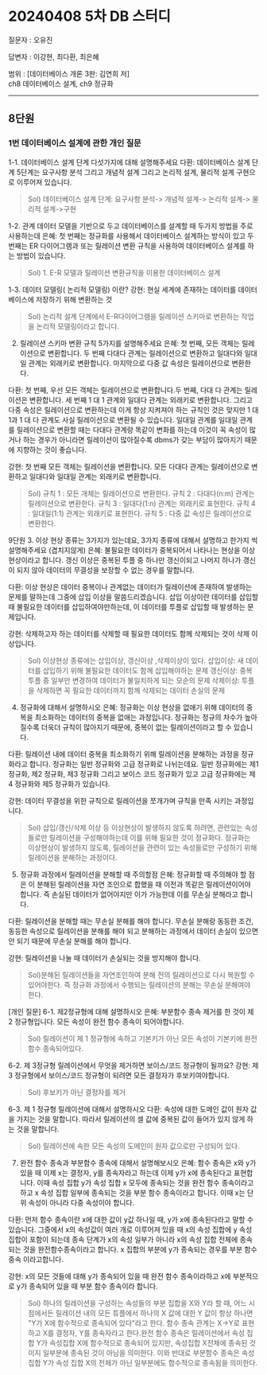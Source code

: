 # 20240408 5차 DB 스터디

질문자 : 오유진

답변자 : 이강현, 최다환, 최은혜

범위 : [데이터베이스 개론 3판: 김연희 저] 
<br>
ch8 데이터베이스 설계, ch9 정규화

---
## 8단원
### 1번 데이터베이스 설계에 관한 개인 질문
1-1.	데이터베이스 설계 단계 다섯가지에 대해 설명해주세요
다환: 데이터베이스 설계 단계 5단계는 요구사항 분석 그리고 개념적 설계 그리고 논리적 설계, 물리적 설계 구현으로 이루어져 있습니다.
> Sol) 데이터베이스 설계 단계: 요구사항 분석-> 개념적 설계-> 논리적 설계-> 물리적 설계->구현

1-2. 관계 데이터 모델을 기반으로 두고 데이터베이스를 설계할 때 두가지 방법을 주로 사용하는데 
은혜: 첫 번째는 정규화를 사용해서 데이터베이스 설계하는 방식이 있고 두 번째는 ER 다이어그램과 또는 릴레이션 변환 규칙을 사용하여 데이터베이스 설계를 하는 방법이 있습니다.
> Sol) 1. E-R 모델과 릴레이션 변환규칙을 이용한 데이터베이스 설계

1-3. 데이터 모델링( 논리적 모델링) 이란?
강현: 현실 세계에 존재하는 데이터를 데이터베이스에 저장하기 위해 변환하는 것 
> Sol) 논리적 설계 단계에서 E-R다이어그램을 릴레이션 스키마로 변환하는 작업을 논리적 모델링이라고 합니다. 

2. 릴레이션 스키마 변환 규칙 5가지를 설명해주세요
은혜: 첫 번째, 모든 객체는 릴레이션으로 변환합니다. 두 번째 다대다 관계는 릴레이션으로 변환하고 일대다와 일대일 관계는 외래키로 변환합니다.
마지막으로 다중 값 속성은 릴레이션으로 변환한다.

다환: 첫 번째, 우선 모든 객체는 릴레이션으로 변환합니다.두 번째, 다대 다 관계는 릴레이션은 변환합니다. 세 번째 1 대 1 관계와 일대다 관계는 외래키로 변환합니다.
그리고 다중 속성은 릴레이션으로 변환하는데 이게 항상 지켜져야 하는 규칙인 것은 맞지만 1 대 1과 1 대 다 관계도 사실 릴레이션으로 변환될 수 있습니다.
일대일 관계를 일대일 관계를 릴레이션으로 변환할 때는 다대다 관계랑 똑같이 변화를 하는데 이것이 꼭 속성이 많거나 하는 경우가 아니라면 릴레이션이 많아질수록 dbms가 갖는 부담이 많아지기 때문에 지향하는 것이 좋습니다.

강현: 첫 번째 모든 객체는 릴레이션을 변환합니다. 모든 다대다 관계는 릴레이션으로 변환하고 일대다와 일대일 관계는 외래키로 변환합니다. 

> Sol)
규칙 1 : 모든 개체는 릴레이션으로 변환한다. 
규칙 2 : 다대다(n:m) 관계는 릴레이션으로 변환한다. 
규칙 3 : 일대다(1:n) 관계는 외래키로 표현한다.
규칙 4 : 일대일(1:1) 관계는 외래키로 표현한다. 
규칙 5 : 다중 값 속성은 릴레이션으로 변환한다.

9단원
3. 이상 현상 종류는 3가지가 있는데요, 3가지 종류에 대해서 설명하고 한가지 씩 설명해주세요 (겹치지않게)
은혜: 불필요한 데이터가 중복되어서 나타나는 현상을 이상 현상이라고 합니다. 
갱신 이상은 중복된 투플 중 하나만 갱신이되고 나머지 하나가 갱신이 되지 않아 데이터의 무결성을 보장할 수 없는 경우를 말합니다.

다환: 이상 현상은 데이터 중복이나 관계없는 데이터가 릴레이션에 존재하여 발생하는 문제를 말하는데 그중에 삽입 이상을 말씀드리겠습니다.
삽입 이상이란 데이터를 삽입할 때 불필요한 데이터를 삽입하여야만하는데, 이 데이터를 투플로 삽입할 때 발생하는 문제입니다.

강현: 삭제하고자 하는 데이터를 삭제할 때 필요한 데이터도 함께 삭제되는 것이 삭제 이상입니다.

> Sol) 이상현상 종류에는 삽입이상, 갱신이상 ,삭제이상이 있다. 
삽입이상: 새 데이터를 삽입하기 위해 불필요한 데이터도 함께 삽입해야하는 문제
갱신이상: 중복 투플 중 일부만 변경하여 데이터가 불일치하게 되는 모순의 문제
삭제이상: 투플을 삭제하면 꼭 필요한 데이터까지 함께 삭제되는 데이터 손실의 문제

4. 정규화에 대해서 설명하시오
은혜: 정규화는 이상 현상을 없애기 위해 데이터의 중복을 최소화하는 데이터의 중복을 없애는 과정입니다. 정규화는 정규의 차수가 높아질수록 더욱더 규칙이 많아지기 때문에, 중복이 없는 릴레이션이라고 할 수 있습니다.

다환: 릴레이션 내에 데이터 중복을 최소화하기 위해 릴레이션을 분해하는 과정을 정규화라고 합니다. 정규화는 일반 정규화와 고급 정규화로 나뉘는데요. 
일반 정규화에는 제1 정규화, 제2 정규화, 제3 정규화 그리고 보이스 코드 정규화가 있고 고급 정규화에는 제4 정규화와 제5 정규화가 있습니다.

강현: 데이터 무결성을 위한 규칙으로 릴레이션을 쪼개가며 규칙을 만족 시키는 과정입니다.

> Sol) 삽입/갱신/삭제 이상 등 이상현상이 발생하지 않도록 하려면, 관련있는 속성들로만 릴레이션을 구성해야하는데 이를 위해 필요한 것이 정규화다. 정규화는 이상현상이 발생하지 않도록, 릴레이션을 관련이 있는 속성들로만 구성하기 위해 릴레이션을 분해하는 과정이다. 

5. 정규화 과정에서 릴레이션을 분해할 때 주의할점
은혜: 정규화할 때 주의해야 할 점은 이 분해된 릴레이션을 자연 조인으로 합했을 때 이전과 똑같은 릴레이션이어야 합니다.
즉 손실된 데이터가 없어야지만 이가 가능한데 이를 무손실 분해라고 합니다.

다환: 릴레이션을 분해할 때는 무손실 분해를 해야 합니다. 무손실 분해랑 동등한 조건, 동등한 속성으로 릴레이션을 분해를 해야 되고 분해하는 과정에서 데이터 손실이 있으면 안 되기 때문에 무손실 분해를 해야 합니다.

강현: 릴레이션을 나눌 때 데이터가 손실되는 것을 방지해야 합니다.
> Sol)분해된 릴레이션들을 자연조인하여 분해 전의 릴레이션으로 다시 복원할 수 있어야한다. 즉 정규화 과정에서 수행되는 릴레이션의 분해는 무손실 분해여야 한다. 

[개인 질문]
6-1. 제2정규형에 대해 설명하시오
은혜: 부분함수 종속 제거를 한 것이 제 2 정규형입니다. 모든 속성이 완전 함수 종속이 되어야합니다.
> Sol) 릴레이션이 제 1 정규형에 속하고 기본키가 아닌 모든 속성이 기본키에 완전 함수 종속되어있다.

6-2.	제 3정규형 릴레이션에서 무엇을 제거하면 보이스/코드 정규형이 될까요?
강현: 제 3 정규형에서 보이스/코드 정규형이 되려면 모든 결정자가 후보키여야합니다. 
> Sol) 후보키가 아닌 결정자를 제거

6-3.	제 1 정규형 릴레이션에 대해서 설명하시오
다환: 속성에 대한 도메인 값이 원자 값을 가지는 것을 말합니다. 따라서 릴레이션의 셀 값에 중복된 값이 들어가 있지 않게 하는 것을 말합니다.
> Sol) 릴레이션에 속한 모든 속성의 도메인이 원자 값으로만 구성되어 있다. 

7. 완전 함수 종속과 부분함수 종속에 대해서 설명해보시오
은혜: 함수 종속은 x와 y가 있을 때 이제 x는 결정자, y를 종속자라고 하는데 이제 y가 x에 종속된다고 표현합니다. 이때 속성 집합 y가 속성 집합 x 모두에 종속되는 것을 완전 함수 종속이라고 하고 x 속성 집합 일부에 종속되는 것을 부분 함수 종속이라고 합니다. 이때 x는 단위 속성이 아니라 다중 속성이야 합니다.

다환: 먼저 함수 종속이란 x에 대한 값이 y값 하나일 때, y가 x에 종속된다라고 말할 수 있습니다. 그중에서 x의 속성값이 여러 개로 이루어져 있을 때 x의 속성 집합에 y 속성 집합이 포함이 되는데 종속 단계가 x의 속성 일부가 아니라 x의 속성 집합 전체에 종속되는 것을 완전함수종속이라고 합니다.
x 집합의 부분에 y가 종속되는 경우를 부분 함수 중속 이라고합니다.

강현: x의 모든 것들에 대해 y가 종속되어 있을 때 완전 함수 종속이라하고 x에 부분적으로 y가 종속되어 있을 때 부분 함수 종속이라 합니다.

> Sol) 하나의 릴레이션을 구성하는 속성들의 부분 집합을 X와 Y라 할 때, 어느 시점에서든 릴레이션 내의 모든 튜플에서 하나의 X 값에 대한 Y 값이 항상 하나면 "Y가 X에 함수적으로 종속되어 있다"라고 한다.
함수 종속 관계는 X→Y로 표현하고 X를 결정자, Y를 종속자라고 한다.완전 함수 종속은 릴레이션에서 속성 집합 Y가 속성집합 X에 함수적으로 종속되어 있지만, 속성집합 X전체에 종속된 것이지 일부분에 종속된 것이 아님을 의미한다. 이와 반대로 부분함수 종속은 속성집합 Y가 속성 집합 X의 전체가 아닌 일부분에도 함수적으로 종속됨을 의미한다.

